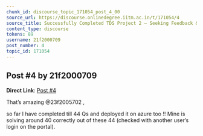 ```yaml
---
chunk_id: discourse_topic_171054_post_4_00
source_url: https://discourse.onlinedegree.iitm.ac.in/t/171054/4
source_title: Successfully Completed TDS Project 2 – Seeking Feedback & Demonstration Session
content_type: discourse
tokens: 89
username: 21f2000709
post_number: 4
topic_id: 171054
---
```


## Post #4 by 21f2000709

**Direct Link**: [Post #4](https://discourse.onlinedegree.iitm.ac.in/t/171054/4)

That’s amazing @23f2005702 ,

so far I have completed till 44 Qs and deployed it on azure too !! Mine is solving around 40 correctly out of these 44 (checked with another user’s login on the portal).
